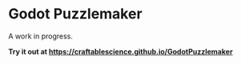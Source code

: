# Godot Puzzlemaker
A work in progress.

**Try it out at https://craftablescience.github.io/GodotPuzzlemaker**
